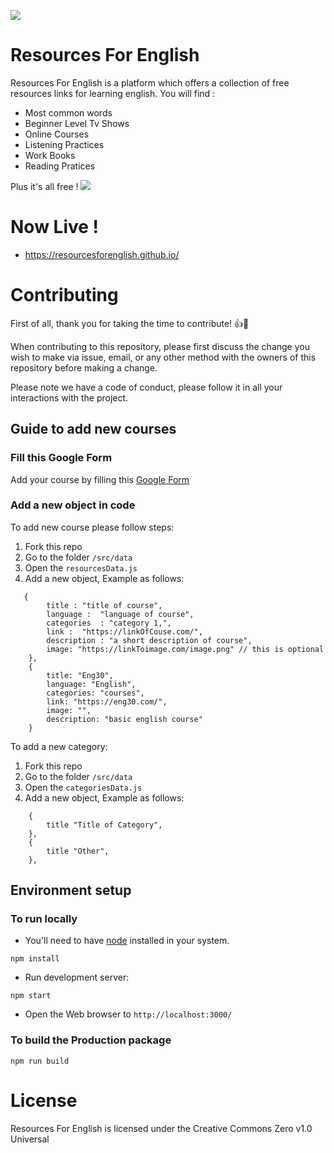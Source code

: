![](https://user-images.githubusercontent.com/86577022/140377524-5a070fc8-1aef-4ff8-b72b-bda5f74e4390.png)
# Resources For English

Resources For English is a platform which offers a collection of free resources links for learning english. You will find :
- Most common words 
- Beginner Level Tv Shows
- Online Courses
- Listening Practices 
- Work Books 
- Reading Pratices

Plus it's all free !
![](https://user-images.githubusercontent.com/86577022/140377512-ac3b5eed-5933-4926-a9e2-2e35cada2e21.png)

# Now Live !

- https://resourcesforenglish.github.io/

# Contributing

First of all, thank you for taking the time to contribute! :+1::tada:

When contributing to this repository, please first discuss the change you wish to make via issue,
email, or any other method with the owners of this repository before making a change.

Please note we have a code of conduct, please follow it in all your interactions with the project.

## Guide to add new courses

### Fill this Google Form

Add your course by filling this [Google Form](https://forms.gle/pbe9LwPMLWXsXhMHA)

### Add a new object in code

To add new course please follow steps:

1. Fork this repo
2. Go to the folder `/src/data`
3. Open the `resourcesData.js`
4. Add a new object, Example as follows:

```
   {
        title : "title of course",
        language :  "language of course",
        categories  : "category 1,",
        link :  "https://linkOfCouse.com/",
        description : "a short description of course",
        image: "https://linkToimage.com/image.png" // this is optional
    },
    {
        title: "Eng30",
        language: "English",
        categories: "courses",
        link: "https://eng30.com/",
        image: "",
        description: "basic english course"
    }
```


To add a new category:

1. Fork this repo
2. Go to the folder `/src/data`
3. Open the `categoriesData.js`
4. Add a new object, Example as follows:

```
    {
        title "Title of Category",
    },
    {
        title "Other",
    },

```


## Environment setup

### To run locally

- You'll need to have [node](https://nodejs.org/en/) installed in your system.

```
npm install 
```

- Run development server:

```
npm start
```

- Open the Web browser to `http://localhost:3000/`

### To build the Production package

```
npm run build
```


# License

Resources For English is licensed under the Creative Commons Zero v1.0 Universal


